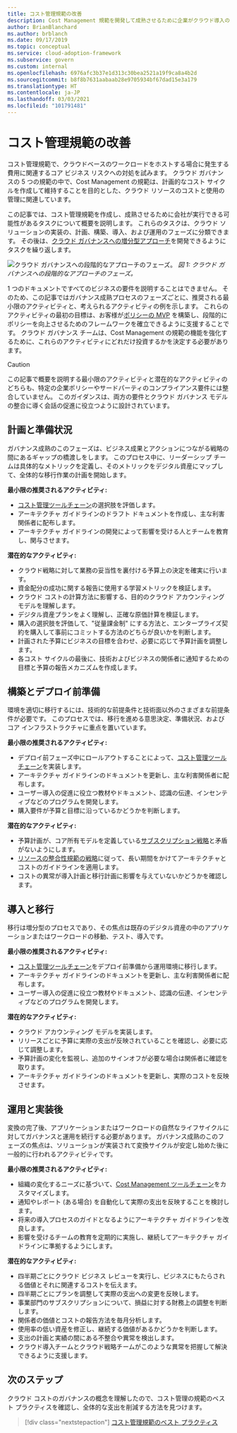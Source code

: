 ```yaml
---
title: コスト管理規範の改善
description: Cost Management 規範を開発して成熟させるために企業がクラウド導入の各フェーズで実行する可能性のあるタスクについて説明します。
author: BrianBlanchard
ms.author: brblanch
ms.date: 09/17/2019
ms.topic: conceptual
ms.service: cloud-adoption-framework
ms.subservice: govern
ms.custom: internal
ms.openlocfilehash: 6976afc3b37e1d313c30bea2521a19f9ca8a4b2d
ms.sourcegitcommit: b8f8b7631aabaab28e9705934bf67dad15e3a179
ms.translationtype: HT
ms.contentlocale: ja-JP
ms.lasthandoff: 03/03/2021
ms.locfileid: "101791481"
---
```

# <a name="cost-management-discipline-improvement"></a>コスト管理規範の改善

コスト管理規範で、クラウドベースのワークロードをホストする場合に発生する費用に関連するコア ビジネス リスクへの対処を試みます。 クラウド ガバナンスの 5 つの規範の中で、Cost Management の規範は、計画的なコスト サイクルを作成して維持することを目的とした、クラウド リソースのコストと使用の管理に関連しています。

この記事では、コスト管理規範を作成し、成熟させるために会社が実行できる可能性があるタスクについて概要を説明します。 これらのタスクは、クラウド ソリューションの実装の、計画、構築、導入、および運用のフェーズに分類できます。 その後は、[クラウド ガバナンスへの増分型アプローチ](../guides/index.md#an-incremental-approach-to-cloud-governance)を開発できるようにタスクを繰り返します。

![クラウド ガバナンスへの段階的なアプローチのフェーズ。](../../_images/govern/adoption-phases.png)
*図 1: クラウド ガバナンスへの段階的なアプローチのフェーズ。*

1 つのドキュメントですべてのビジネスの要件を説明することはできません。 そのため、この記事ではガバナンス成熟プロセスのフェーズごとに、推奨される最小限のアクティビティと、考えられるアクティビティの例を示します。 これらのアクティビティの最初の目標は、お客様が[ポリシーの MVP](../guides/index.md#an-incremental-approach-to-cloud-governance) を構築し、段階的にポリシーを向上させるためのフレームワークを確立できるように支援することです。 クラウド ガバナンス チームは、Cost Management の規範の機能を強化するために、これらのアクティビティにどれだけ投資するかを決定する必要があります。

> [!CAUTION]
> この記事で概要を説明する最小限のアクティビティと潜在的なアクティビティのどちらも、特定の企業ポリシーやサードパーティのコンプライアンス要件には整合していません。 このガイダンスは、両方の要件とクラウド ガバナンス モデルの整合に導く会話の促進に役立つように設計されています。

## <a name="planning-and-readiness"></a>計画と準備状況

ガバナンス成熟のこのフェーズは、ビジネス成果とアクションにつながる戦略の間にあるギャップの橋渡しをします。 このプロセス中に、リーダーシップ チームは具体的なメトリックを定義し、そのメトリックをデジタル資産にマップして、全体的な移行作業の計画を開始します。

**最小限の推奨されるアクティビティ:**

- [コスト管理ツールチェーン](./toolchain.md)の選択肢を評価します。
- アーキテクチャ ガイドラインのドラフト ドキュメントを作成し、主な利害関係者に配布します。
- アーキテクチャ ガイドラインの開発によって影響を受ける人とチームを教育し、関与させます。

**潜在的なアクティビティ:**

- クラウド戦略に対して業務の妥当性を裏付ける予算上の決定を確実に行います。
- 資金配分の成功に関する報告に使用する学習メトリックを検証します。
- クラウド コストの計算方法に影響する、目的のクラウド アカウンティング モデルを理解します。
- デジタル資産プランをよく理解し、正確な原価計算を検証します。
- 購入の選択肢を評価して、"従量課金制" にする方法と、エンタープライズ契約を購入して事前にコミットする方法のどちらが良いかを判断します。
- 計画された予算にビジネスの目標を合わせ、必要に応じて予算計画を調整します。
- 各コスト サイクルの最後に、技術およびビジネスの関係者に通知するための目標と予算の報告メカニズムを作成します。

## <a name="build-and-predeployment"></a>構築とデプロイ前準備

環境を適切に移行するには、技術的な前提条件と技術面以外のさまざまな前提条件が必要です。 このプロセスでは、移行を進める意思決定、準備状況、およびコア インフラストラクチャに重点を置いています。

**最小限の推奨されるアクティビティ:**

- デプロイ前フェーズ中にロールアウトすることによって、[コスト管理ツールチェーン](./toolchain.md)を実装します。
- アーキテクチャ ガイドラインのドキュメントを更新し、主な利害関係者に配布します。
- ユーザー導入の促進に役立つ教材やドキュメント、認識の伝達、インセンティブなどのプログラムを開発します。
- 購入要件が予算と目標に沿っているかどうかを判断します。

**潜在的なアクティビティ:**

- 予算計画が、コア所有モデルを定義している[サブスクリプション戦略](../../decision-guides/subscriptions/index.md)と矛盾がないようにします。
- [リソースの整合性規範の戦略](../../decision-guides/resource-consistency/index.md)に従って、長い期間をかけてアーキテクチャとコストのガイドラインを適用します。
- コストの異常が導入計画と移行計画に影響を与えていないかどうかを確認します。

## <a name="adopt-and-migrate"></a>導入と移行

移行は増分型のプロセスであり、その焦点は既存のデジタル資産の中のアプリケーションまたはワークロードの移動、テスト、導入です。

**最小限の推奨されるアクティビティ:**

- [コスト管理ツールチェーン](./toolchain.md)をデプロイ前準備から運用環境に移行します。
- アーキテクチャ ガイドラインのドキュメントを更新し、主な利害関係者に配布します。
- ユーザー導入の促進に役立つ教材やドキュメント、認識の伝達、インセンティブなどのプログラムを開発します。

**潜在的なアクティビティ:**

- クラウド アカウンティング モデルを実装します。
- リリースごとに予算に実際の支出が反映されていることを確認し、必要に応じて調整します。
- 予算計画の変化を監視し、追加のサインオフが必要な場合は関係者に確認を取ります。
- アーキテクチャ ガイドラインのドキュメントを更新し、実際のコストを反映させます。

## <a name="operate-and-post-implementation"></a>運用と実装後

変換の完了後、アプリケーションまたはワークロードの自然なライフサイクルに対してガバナンスと運用を続行する必要があります。 ガバナンス成熟のこのフェーズの焦点は、ソリューションが実装されて変換サイクルが安定し始めた後に一般的に行われるアクティビティです。

**最小限の推奨されるアクティビティ:**

- 組織の変化するニーズに基づいて、[Cost Management ツールチェーン](./toolchain.md)をカスタマイズします。
- 通知やレポート (ある場合) を自動化して実際の支出を反映することを検討します。
- 将来の導入プロセスのガイドとなるようにアーキテクチャ ガイドラインを改良します。
- 影響を受けるチームの教育を定期的に実施し、継続してアーキテクチャ ガイドラインに準拠するようにします。

**潜在的なアクティビティ:**

- 四半期ごとにクラウド ビジネス レビューを実行し、ビジネスにもたらされる価値とそれに関連するコストを伝えます。
- 四半期ごとにプランを調整して実際の支出への変更を反映します。
- 事業部門のサブスクリプションについて、損益に対する財務上の調整を判断します。
- 関係者の価値とコストの報告方法を毎月分析します。
- 使用率の低い資産を修正し、継続する価値があるかどうかを判断します。
- 支出の計画と実績の間にある不整合や異常を検出します。
- クラウド導入チームとクラウド戦略チームがこのような異常を把握して解決できるように支援します。

## <a name="next-steps"></a>次のステップ

クラウド コストのガバナンスの概念を理解したので、コスト管理の規範のベスト プラクティスを確認し、全体的な支出を削減する方法を見つけます。

> [!div class="nextstepaction"]
> [コスト管理規範のベスト プラクティス](./best-practices.md)
